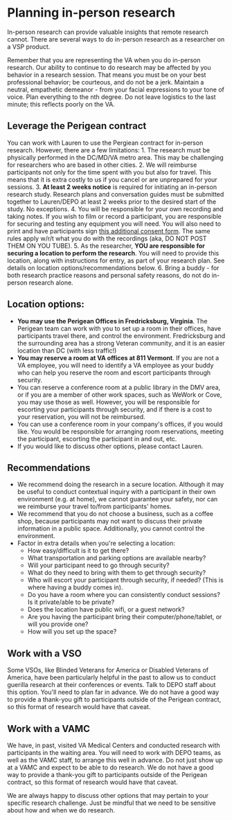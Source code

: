 # Planning in-person research

In-person research can provide valuable insights that remote research cannot. There are several ways to do in-person research as a researcher on a VSP product.

Remember that you are representing the VA when you do in-person research. Our ability to continue to do research may be affected by you behavior in a research session. That means you must be on your best professional behavior; be courteous, and do not be a jerk. Maintain a neutral, empathetic demeanor - from your facial expressions to your tone of voice. Plan everything to the nth degree. Do not leave logistics to the last minute; this reflects poorly on the VA.

## Leverage the Perigean contract

You can work with Lauren to use the Pergiean contract for in-person research. However, there are a few limitations: 1. The research must be physically performed in the DC/MD/VA metro area. This may be challenging for researchers who are based in other cities. 2. We will reimburse participants not only for the time spent with you but also for travel. This means that it is extra costly to us if you cancel or are unprepared for your sessions. 3. **At least 2 weeks notice** is required for initiating an in-person research study. Research plans and conversation guides must be submitted together to Lauren/DEPO at least 2 weeks prior to the desired start of the study. No exceptions. 4. You will be responsible for your own recording and taking notes. If you wish to film or record a participant, you are responsible for securing and testing any equipment you will need. You will also need to print and have participants sign [this additional consent form](https://www.va.gov/vaforms/medical/pdf/vha-10-3203-fill.pdf). The same rules apply w/r/t what you do with the recordings \(aka, DO NOT POST THEM ON YOU TUBE\). 5. As the researcher, **YOU are responsible for securing a location to perform the research**. You will need to provide this location, along with instructions for entry, as part of your research plan. See details on location options/recommendations below. 6. Bring a buddy - for both research practice reasons and personal safety reasons, do not do in-person research alone.

## Location options:

* **You may use the Perigean Offices in Fredricksburg, Virginia**. The Perigean team can work with you to set up a room in their offices, have participants travel there, and control the environment. Fredricksburg and the surrounding area has a strong Veteran community, and it is an easier location than DC \(with less traffic!\) 
* **You may reserve a room at VA offices at 811 Vermont**. If you are not a VA employee, you will need to identify a VA employee as your buddy who can help you reserve the room and escort participants through security. 
* You can reserve a conference room at a public library in the DMV area, or if you are a member of other work spaces, such as WeWork or Cove, you may use those as well. However, you will be responsible for escorting your participants through security, and if there is a cost to your reservation, you will not be reimbursed. 
* You can use a conference room in your company's offices, if you would like. You would be responsible for arranging room reservations, meeting the participant, escorting the participant in and out, etc. 
* If you would like to discuss other options, please contact Lauren. 

## Recommendations

* We recommend doing the research in a secure location. Although it may be useful to conduct contextual inquiry with a participant in their own environment \(e.g. at home\), we cannot guarantee your safety, nor can we reimburse your travel to/from participants' homes. 
* We recommend that you do not choose a business, such as a coffee shop, because participants may not want to discuss their private information in a public space. Additionally, you cannot control the environment. 
* Factor in extra details when you're selecting a location: 
  * How easy/difficult is it to get there? 
  * What transportation and parking options are available nearby? 
  * Will your participant need to go through security? 
  * What do they need to bring with them to get through security? 
  * Who will escort your participant through security, if needed? \(This is where having a buddy comes in\). 
  * Do you have a room where you can consistently conduct sessions? Is it private/able to be private? 
  * Does the location have public wifi, or a guest network? 
  * Are you having the participant bring their computer/phone/tablet, or will you provide one? 
  * How will you set up the space? 

## Work with a VSO

Some VSOs, like Blinded Veterans for America or Disabled Veterans of America, have been particularly helpful in the past to allow us to conduct guerilla research at their conferences or events. Talk to DEPO staff about this option. You'll need to plan far in advance. We do not have a good way to provide a thank-you gift to participants outside of the Perigean contract, so this format of research would have that caveat.

## Work with a VAMC

We have, in past, visited VA Medical Centers and conducted research with participants in the waiting area. You will need to work with DEPO teams, as well as the VAMC staff, to arrange this well in advance. Do not just show up at a VAMC and expect to be able to do research. We do not have a good way to provide a thank-you gift to participants outside of the Perigean contract, so this format of research would have that caveat.

We are always happy to discuss other options that may pertain to your specific research challenge. Just be mindful that we need to be sensitive about how and when we do research.

